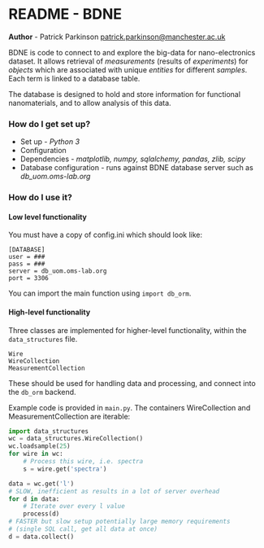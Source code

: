 # README - BDNE #

**Author** - Patrick Parkinson [patrick.parkinson@manchester.ac.uk](mailto:patrick.parkinson@manchester.ac.uk)

BDNE is code to connect to and explore the big-data for nano-electronics
dataset. It allows retrieval of _measurements_ (results of _experiments_) for
_objects_ which are associated with unique _entities_ for different _samples_. Each
term is linked to a database table.

The database is designed to hold and store information for functional nanomaterials,
and to allow analysis of this data.

### How do I get set up? ###

* Set up - *Python 3*
* Configuration
* Dependencies - *matplotlib, numpy, sqlalchemy, pandas, zlib, scipy*
* Database configuration - runs against BDNE database server such as *db_uom.oms-lab.org*

### How do I use it? ###
#### Low level functionality ####
You must have a copy of config.ini which should look like:
```
[DATABASE]
user = ###
pass = ###
server = db_uom.oms-lab.org
port = 3306
```
You can import the main function using `import db_orm`. 

#### High-level functionality ####

Three classes are implemented for higher-level functionality, within the ```data_structures``` file.
```
Wire
WireCollection
MeasurementCollection
```
These should be used for handling data and processing, and connect into the ```db_orm``` backend.

Example code is provided in ```main.py```. The containers WireCollection and MeasurementCollection are iterable:
```python
import data_structures
wc = data_structures.WireCollection()
wc.loadsample(25)
for wire in wc:
    # Process this wire, i.e. spectra
    s = wire.get('spectra')

data = wc.get('l')
# SLOW, inefficient as results in a lot of server overhead
for d in data:
    # Iterate over every l value
    process(d)
# FASTER but slow setup potentially large memory requirements 
# (single SQL call, get all data at once)
d = data.collect()
```
